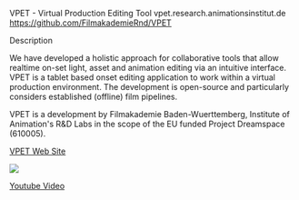 VPET - Virtual Production Editing Tool
vpet.research.animationsinstitut.de
https://github.com/FilmakademieRnd/VPET

Description

We have developed a holistic approach for collaborative tools that allow realtime on-set light, asset and animation editing via an intuitive interface. VPET is a tablet based onset editing application to work within a virtual production environment. The development is open-source and particularly considers established (offline) film pipelines.

VPET is a development by Filmakademie Baden-Wuerttemberg, Institute of Animation's R&D Labs in the scope of the EU funded Project Dreamspace (610005).

[VPET Web Site](http://research.animationsinstitut.de/projects/dreamspace/vpet-virtual-production-editing-tool/)

[![](https://animationsinstitut.de/fileadmin/public_docs/rnd/Projects/Dreamspace/VPET_1.png)](https://www.youtube.com/watch?v=UpZidBSxsNE)

[Youtube Video](https://www.youtube.com/watch?v=UpZidBSxsNE)